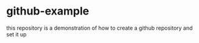 # github-example
this repository is a demonstration of how to create a github repository and set it up
